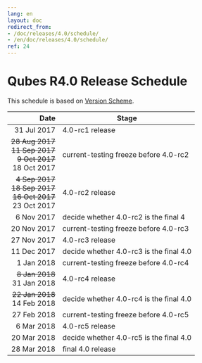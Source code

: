 ```yaml
---
lang: en
layout: doc
redirect_from:
- /doc/releases/4.0/schedule/
- /en/doc/releases/4.0/schedule/
ref: 24
---
```


Qubes R4.0 Release Schedule
===========================

This schedule is based on [Version Scheme](/doc/version-scheme/#release-schedule).

|  Date       | Stage                                   |
| -----------:| --------------------------------------- |
| 31 Jul 2017 | 4.0-rc1 release                         |
| ~~28 Aug 2017~~ <br/>~~11 Sep 2017~~ <br/>~~9 Oct 2017~~ <br/>18 Oct 2017 | current-testing freeze before 4.0-rc2   |
| ~~4 Sep 2017~~ <br/> ~~18 Sep 2017~~ <br/>~~16 Oct 2017~~ <br/>23 Oct 2017 | 4.0-rc2 release                        |
| 6 Nov 2017 | decide whether 4.0-rc2 is the final 4
| 20 Nov 2017 | current-testing freeze before 4.0-rc3 |
| 27 Nov 2017 | 4.0-rc3 release |
| 11 Dec 2017 | decide whether 4.0-rc3 is the final 4.0 |
|  1 Jan 2018 | current-testing freeze before 4.0-rc4 |
| ~~8 Jan 2018~~ <br/>31 Jan 2018 | 4.0-rc4 release |
| ~~22 Jan 2018~~ <br/>14 Feb 2018 | decide whether 4.0-rc4 is the final 4.0 |
| 27 Feb 2018 | current-testing freeze before 4.0-rc5 |
|  6 Mar 2018 | 4.0-rc5 release |
| 20 Mar 2018 | decide whether 4.0-rc5 is the final 4.0 |
| 28 Mar 2018 | final 4.0 release |
